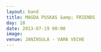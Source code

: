 ```yaml
---
layout: band
title: MAGDA PUSKAS &amp; FRIENDS
day: 18
date: 2013-07-19 00:00
image: 
venue: JANINSULA - VAMA VECHE
---
```




